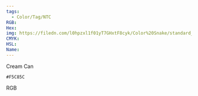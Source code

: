 ```yaml
---
tags:
  - Color/Tag/NTC
RGB:
Hex:
img: https://filedn.com/l0hpzxl1f01yT7GHxtF8cyk/Color%20Snake/standard_csv_to_svg/%23/F5C85C.svg
CMYK:
HSL:
Name:
---
```

Cream Can
```palette
#F5C85C
```
RGB

